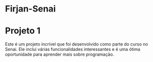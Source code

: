 # Firjan-Senai
# Projeto 1

Este é um projeto incrível que foi desenvolvido como parte do curso no Senai. Ele inclui várias funcionalidades interessantes e é uma ótima oportunidade para aprender mais sobre programação.

